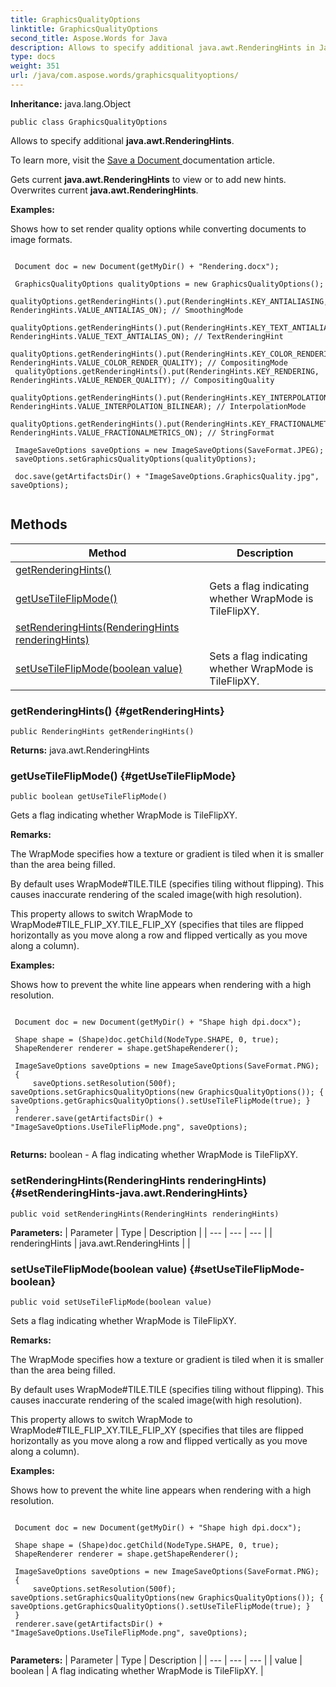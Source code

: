 ```yaml
---
title: GraphicsQualityOptions
linktitle: GraphicsQualityOptions
second_title: Aspose.Words for Java
description: Allows to specify additional java.awt.RenderingHints in Java.
type: docs
weight: 351
url: /java/com.aspose.words/graphicsqualityoptions/
---
```


**Inheritance:**
java.lang.Object
```
public class GraphicsQualityOptions
```

Allows to specify additional **java.awt.RenderingHints**.

To learn more, visit the [ Save a Document ][Save a Document] documentation article.

Gets current **java.awt.RenderingHints** to view or to add new hints. Overwrites current **java.awt.RenderingHints**.

 **Examples:** 

Shows how to set render quality options while converting documents to image formats.

```

 Document doc = new Document(getMyDir() + "Rendering.docx");

 GraphicsQualityOptions qualityOptions = new GraphicsQualityOptions();
 qualityOptions.getRenderingHints().put(RenderingHints.KEY_ANTIALIASING, RenderingHints.VALUE_ANTIALIAS_ON); // SmoothingMode
 qualityOptions.getRenderingHints().put(RenderingHints.KEY_TEXT_ANTIALIASING, RenderingHints.VALUE_TEXT_ANTIALIAS_ON); // TextRenderingHint
 qualityOptions.getRenderingHints().put(RenderingHints.KEY_COLOR_RENDERING, RenderingHints.VALUE_COLOR_RENDER_QUALITY); // CompositingMode
 qualityOptions.getRenderingHints().put(RenderingHints.KEY_RENDERING, RenderingHints.VALUE_RENDER_QUALITY); // CompositingQuality
 qualityOptions.getRenderingHints().put(RenderingHints.KEY_INTERPOLATION, RenderingHints.VALUE_INTERPOLATION_BILINEAR); // InterpolationMode
 qualityOptions.getRenderingHints().put(RenderingHints.KEY_FRACTIONALMETRICS, RenderingHints.VALUE_FRACTIONALMETRICS_ON); // StringFormat

 ImageSaveOptions saveOptions = new ImageSaveOptions(SaveFormat.JPEG);
 saveOptions.setGraphicsQualityOptions(qualityOptions);

 doc.save(getArtifactsDir() + "ImageSaveOptions.GraphicsQuality.jpg", saveOptions);
 
```


[Save a Document]: https://docs.aspose.com/words/java/save-a-document/
## Methods

| Method | Description |
| --- | --- |
| [getRenderingHints()](#getRenderingHints) |  |
| [getUseTileFlipMode()](#getUseTileFlipMode) | Gets a flag indicating whether WrapMode is TileFlipXY. |
| [setRenderingHints(RenderingHints renderingHints)](#setRenderingHints-java.awt.RenderingHints) |  |
| [setUseTileFlipMode(boolean value)](#setUseTileFlipMode-boolean) | Sets a flag indicating whether WrapMode is TileFlipXY. |
### getRenderingHints() {#getRenderingHints}
```
public RenderingHints getRenderingHints()
```




**Returns:**
java.awt.RenderingHints
### getUseTileFlipMode() {#getUseTileFlipMode}
```
public boolean getUseTileFlipMode()
```


Gets a flag indicating whether WrapMode is TileFlipXY.

 **Remarks:** 

The WrapMode specifies how a texture or gradient is tiled when it is smaller than the area being filled.

By default uses WrapMode\#TILE.TILE (specifies tiling without flipping). This causes inaccurate rendering of the scaled image(with high resolution).

This property allows to switch WrapMode to WrapMode\#TILE\_FLIP\_XY.TILE\_FLIP\_XY (specifies that tiles are flipped horizontally as you move along a row and flipped vertically as you move along a column).

 **Examples:** 

Shows how to prevent the white line appears when rendering with a high resolution.

```

 Document doc = new Document(getMyDir() + "Shape high dpi.docx");

 Shape shape = (Shape)doc.getChild(NodeType.SHAPE, 0, true);
 ShapeRenderer renderer = shape.getShapeRenderer();

 ImageSaveOptions saveOptions = new ImageSaveOptions(SaveFormat.PNG);
 {
     saveOptions.setResolution(500f); saveOptions.setGraphicsQualityOptions(new GraphicsQualityOptions()); { saveOptions.getGraphicsQualityOptions().setUseTileFlipMode(true); }
 }
 renderer.save(getArtifactsDir() + "ImageSaveOptions.UseTileFlipMode.png", saveOptions);
 
```

**Returns:**
boolean - A flag indicating whether WrapMode is TileFlipXY.
### setRenderingHints(RenderingHints renderingHints) {#setRenderingHints-java.awt.RenderingHints}
```
public void setRenderingHints(RenderingHints renderingHints)
```




**Parameters:**
| Parameter | Type | Description |
| --- | --- | --- |
| renderingHints | java.awt.RenderingHints |  |

### setUseTileFlipMode(boolean value) {#setUseTileFlipMode-boolean}
```
public void setUseTileFlipMode(boolean value)
```


Sets a flag indicating whether WrapMode is TileFlipXY.

 **Remarks:** 

The WrapMode specifies how a texture or gradient is tiled when it is smaller than the area being filled.

By default uses WrapMode\#TILE.TILE (specifies tiling without flipping). This causes inaccurate rendering of the scaled image(with high resolution).

This property allows to switch WrapMode to WrapMode\#TILE\_FLIP\_XY.TILE\_FLIP\_XY (specifies that tiles are flipped horizontally as you move along a row and flipped vertically as you move along a column).

 **Examples:** 

Shows how to prevent the white line appears when rendering with a high resolution.

```

 Document doc = new Document(getMyDir() + "Shape high dpi.docx");

 Shape shape = (Shape)doc.getChild(NodeType.SHAPE, 0, true);
 ShapeRenderer renderer = shape.getShapeRenderer();

 ImageSaveOptions saveOptions = new ImageSaveOptions(SaveFormat.PNG);
 {
     saveOptions.setResolution(500f); saveOptions.setGraphicsQualityOptions(new GraphicsQualityOptions()); { saveOptions.getGraphicsQualityOptions().setUseTileFlipMode(true); }
 }
 renderer.save(getArtifactsDir() + "ImageSaveOptions.UseTileFlipMode.png", saveOptions);
 
```

**Parameters:**
| Parameter | Type | Description |
| --- | --- | --- |
| value | boolean | A flag indicating whether WrapMode is TileFlipXY. |

